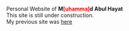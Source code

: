 Personal Website of <b> M<font color="red">[uhamma]</font>d Abul Hayat </b> <br>
This site is still under construction. <br>
My previous site was <a href="https://sites.google.com/site/abulhayatshiblu/">here</a> 
